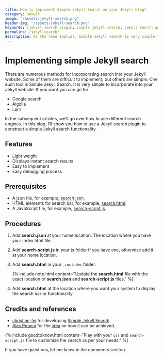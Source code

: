 ```yaml
---
title: How to implement Simple Jekyll Search on your Jekyll blog?
category: Jekyll
image: "/assets/jekyll-search.png"
header-img: "/assets/jekyll-search.png"
keywords: [jekyll search plugin, simple jekyll search, jekyll search options, jekyll search, implement jekyll search]
permalink: /jekyllsearch/
description: As the name implies, Simple Jekyll Search is very simple to integrate into your Jekyll website. It is lightweight, provides instant search results, and is simple to troubleshoot. Additionally, you can implement it in four easy steps.
---
```


# Implementing simple Jekyll search

There are numerous methods for incorporating search into your Jekyll website. Some of them are difficult to implement, but others are simple. One such tool is Simple Jekyll Search. It is very simple to incorporate into your Jekyll website. If you want you can go for:

- Google search
- Algolia
- Lunr
  
In the subsequent articles, we'll go over how to use different search engines. In this blog, I'll show you how to use a Jekyll search plugin to construct a simple Jekyll search functionality.

## Features
- Light weight 
- Displays instant search results
- Easy to implement
- Easy debugging process

<script async src="https://pagead2.googlesyndication.com/pagead/js/adsbygoogle.js?client=ca-pub-7149683584202371"
     crossorigin="anonymous"></script>
<!-- AddTitleOne -->
<ins class="adsbygoogle"
     style="display:block"
     data-ad-client="ca-pub-7149683584202371"
     data-ad-slot="7422872052"
     data-ad-format="auto"
     data-full-width-responsive="true"></ins>
<script>
     (adsbygoogle = window.adsbygoogle || []).push({});
</script>

## Prerequisites
- A json file, for example, [search.json](https://github.com/gautriv/gautriv.github.io/blob/main/search.json).
- HTML elements for search bar, for example, [search.html](https://github.com/gautriv/gautriv.github.io/blob/main/_includes/search.html).
- A JavaScript file, for example, [search-script.js](https://github.com/gautriv/gautriv.github.io/blob/main/js/search-script.js).

## Procedures
1. Add **search.json** at your home location. The location where you have your index.html file.
2. Add **search-script.js** in your js folder if you have one, otherwise add it at your home location.
3. Add **search.html** in your `_includes` folder.

    {% include note.html content="Update the **search.html** file with the exact location of **search.json** and **search-script.js** files." %} 

4. Add **search.html** at the location where you want your system to display the search bar or functionality.

## Credits and references
- [christian-fei](https://github.com/christian-fei) for developing [Simple Jekyll Search](https://github.com/christian-fei/Simple-Jekyll-Search). 
- [Alex Pearce](https://github.com/alexpearce) for the [idea](https://alexpearce.me/2012/04/simple-jekyll-searching/) on how it can be achieved.


{% include goodtoknow.html content="Play with your `css` and `search-script.js` file to customize the search as per your needs." %} 

If you have questions, let me know in the comments section.